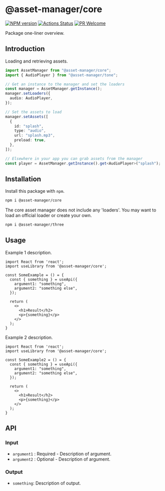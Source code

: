 # @asset-manager/core

[![NPM version][npm-image]][npm-url]
[![Actions Status][ci-image]][ci-url]
[![PR Welcome][npm-downloads-image]][npm-downloads-url]

Package one-liner overview.

## Introduction

Loading and retrieving assets.

```typescript
import AssetManager from "@asset-manager/core";
import { AudioPlayer } from "@asset-manager/tone";

// Get an instance to the manager and set the loaders
const manager = AssetManager.getInstance();
manager.setLoaders({
  audio: AudioPlayer,
});

// Set the assets to load
manager.setAssets([
  {
    id: "splash",
    type: "audio",
    url: "splash.mp3",
    preload: true,
  },
]);

// Elsewhere in your app you can grab assets from the manager
const player = AssetManager.getInstance().get<AudioPlayer>("splash");
```

## Installation

Install this package with `npm`.

```bash
npm i @asset-manager/core
```

The core asset manager does not include any 'loaders'. You may want to load an official loader or create your own.

```bash
npm i @asset-manager/three
```

## Usage

Example 1 description.

```JSX
import React from 'react';
import useLibrary from '@asset-manager/core';

const SomeExample = () = {
  const { something } = useApi({
    argument1: "something",
    argument2: "something else",
  });

  return (
    <>
      <h1>Result</h2>
      <p>{something}</p>
    </>
  );
}
```

Example 2 description.

```JSX
import React from 'react';
import useLibrary from '@asset-manager/core';

const SomeExample2 = () = {
  const { something } = useApi({
    argument1: "something",
    argument2: "something else",
  });

  return (
    <>
      <h1>Result</h2>
      <p>{something}</p>
    </>
  );
}
```

## API

### Input

- `argument1` : Required - Description of argument.
- `argument2` : Optional - Description of argument.

### Output

- `something`: Description of output.

[npm-image]: https://img.shields.io/npm/v/@asset-manager/core.svg?style=flat-square&logo=react
[npm-url]: https://npmjs.org/package/@asset-manager/core
[npm-downloads-image]: https://img.shields.io/npm/dm/@asset-manager/core.svg
[npm-downloads-url]: https://npmcharts.com/compare/@asset-manager/core?minimal=true
[ci-image]: https://github.com/phantomstudios/asset-manager-core/workflows/Test/badge.svg
[ci-url]: https://github.com/phantomstudios/asset-manager-core/actions
